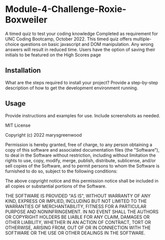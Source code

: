 # Module-4-Challenge-Roxie-Boxweiler
A timed quiz to test your coding knowledge
Completed as requirement for UNC Coding Bootcamp, October 2022. This timed quiz offers multiple-choice questions on basic javascript and DOM manipulation. Any wrong answers will result in reduced time. Users have the option of saving their initials to be featured on the High Scores page
## Installation
What are the steps required to install your project? Provide a step-by-step description of how to get the development environment running.
## Usage

Provide instructions and examples for use. Include screenshots as needed.

MIT License

Copyright (c) 2022 marysgreenwood

Permission is hereby granted, free of charge, to any person obtaining a copy
of this software and associated documentation files (the "Software"), to deal
in the Software without restriction, including without limitation the rights
to use, copy, modify, merge, publish, distribute, sublicense, and/or sell
copies of the Software, and to permit persons to whom the Software is
furnished to do so, subject to the following conditions:

The above copyright notice and this permission notice shall be included in all
copies or substantial portions of the Software.

THE SOFTWARE IS PROVIDED "AS IS", WITHOUT WARRANTY OF ANY KIND, EXPRESS OR
IMPLIED, INCLUDING BUT NOT LIMITED TO THE WARRANTIES OF MERCHANTABILITY,
FITNESS FOR A PARTICULAR PURPOSE AND NONINFRINGEMENT. IN NO EVENT SHALL THE
AUTHORS OR COPYRIGHT HOLDERS BE LIABLE FOR ANY CLAIM, DAMAGES OR OTHER
LIABILITY, WHETHER IN AN ACTION OF CONTRACT, TORT OR OTHERWISE, ARISING FROM,
OUT OF OR IN CONNECTION WITH THE SOFTWARE OR THE USE OR OTHER DEALINGS IN THE
SOFTWARE.